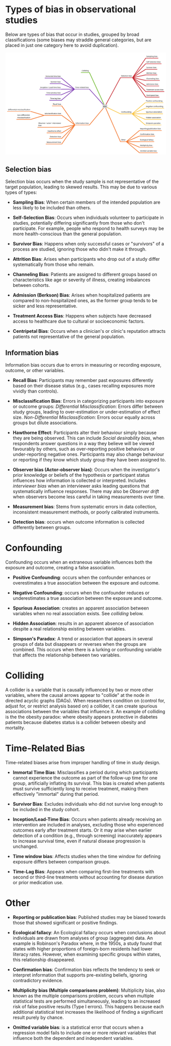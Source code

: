 # Types of bias in observational studies

Below are types of bias that occur in studies, grouped by broad classifications (some biases may straddle general categories, but are placed in just one category here to avoid duplication).

![](bias_mindmap.png)

## Selection bias

Selection bias occurs when the study sample is not representative of the target population, leading to skewed results. This may be due to various types of types:

* **Sampling Bias**: When certain members of the intended population are less likely to be included than others.

* **Self-Selection Bias**: Occurs when individuals volunteer to participate in studies, potentially differing significantly from those who don't participate. For example, people who respond to health surveys may be more health-conscious than the general population.

* **Survivor Bias**: Happens when only successful cases or "survivors" of a process are studied, ignoring those who didn't make it through.

* **Attrition Bias**: Arises when participants who drop out of a study differ systematically from those who remain.

* **Channeling Bias**: Patients are assigned to different groups based on characteristics like age or severity of illness, creating imbalances between cohorts.

* **Admission (Berkson) Bias**: Arises when hospitalized patients are compared to non-hospitalized ones, as the former group tends to be sicker and less representative.

* **Treatment Access Bias**: Happens when subjects have decreased access to healthcare due to cultural or socioeconomic factors.

* **Centripetal Bias**: Occurs when a clinician's or clinic's reputation attracts patients not representative of the general population.

## Information bias

Information bias occurs due to errors in measuring or recording exposure, outcome, or other variables.

* **Recall Bias**: Participants may remember past exposures differently based on their disease status (e.g., cases recalling exposures more vividly than controls).

* **Misclassification Bias**: Errors in categorizing participants into exposure or outcome groups: *Differential Misclassification*: Errors differ between study groups, leading to over-estimation or under-estimation of effect size. *Non-Differential Misclassification*: Errors occur equally across groups but dilute associations.

* **Hawthorne Effect**: Participants alter their behaviour simply because they are being observed. This can include *Social desirability bias*, when respondents answer questions in a way they believe will be viewed favourably by others, such as over-reporting positive behaviours or under-reporting negative ones. Participants may also change behaviour or reporting if they know which study group they have been assigned to.

* **Observer bias (Actor-observer bias)**: Occurs when the investigator's prior knowledge or beliefs of the hypothesis or participant status influences how information is collected or interpreted.  Includes *interviewer bias* when an interviewer asks leading questions that systematically influence responses. There may also be *Observer drift* when observers become less careful in taking measurements over time.

* **Measurement bias**: Stems from systematic errors in data collection, inconsistent measurement methods, or poorly calibrated instruments.

* **Detection bias**: occurs when outcome information is collected differently between groups.

# Confounding

Confounding occurs when an extraneous variable influences both the exposure and outcome, creating a false association.

* **Positive Confounding**: occurs when the confounder enhances or overestimates a true association between the exposure and outcome.

* **Negative Confounding**: occurs when the confounder reduces or underestimates a true association between the exposure and outcome.

* **Spurious Association**: creates an apparent association between variables when no real association exists. See *colliding* below.

* **Hidden Association**: results in an apparent absence of association despite a real relationship existing between variables.

* **Simpson's Paradox**: A trend or association that appears in several groups of data but disappears or reverses when the groups are combined. This occurs when there is a lurking or confounding variable that affects the relationship between two variables.

# Colliding

A collider is a variable that is causally influenced by two or more other variables, where the causal arrows appear to "collide" at the node in directed acyclic graphs (DAGs). When researchers condition on (control for, adjust for, or restrict analysis based on) a collider, it can create spurious associations between the variables that influence it.  An example of colliding is the the obesity paradox: where obesity appears protective in diabetes patients because diabetes status is a collider between obesity and mortality.

# Time-Related Bias

Time-related biases arise from improper handling of time in study design.

* **Immortal Time Bias**: Misclassifies a period during which participants cannot experience the outcome as part of the follow-up time for one group, artificially inflating its survival. This bias is created when patients must survive sufficiently long to receive treatment, making them effectively "immortal" during that period.

* **Survivor Bias**: Excludes individuals who did not survive long enough to be included in the study cohort.

* **Inception/Lead-Time Bias**: Occurs when patients already receiving an intervention are included in analyses, excluding those who experienced outcomes early after treatment starts. Or it may arise when earlier detection of a condition (e.g., through screening) inaccurately appears to increase survival time, even if natural disease progression is unchanged.

* **Time window bias**: Affects studies when the time window for defining exposure differs between comparison groups.

* **Time-Lag Bias**: Appears when comparing first-line treatments with second or third-line treatments without accounting for disease duration or prior medication use.

# Other

* **Reporting or publication bias**: Published studies may be biased towards those that showed significant or positive findings.

* **Ecological fallacy**: An Ecological fallacy occurs when conclusions about individuals are drawn from analyses of group (aggregate) data. An example is Robinson's Paradox where, in the 1950s, a study found that states with higher proportions of foreign-born residents had lower literacy rates. However, when examining specific groups within states, this relationship disappeared.

* **Confirmation bias**: Confirmation bias reflects the tendency to seek or interpret information that supports pre-existing beliefs, ignoring contradictory evidence.

* **Multiplicity bias (Multiple comparisons problem)**: Multiplicity bias, also known as the multiple comparisons problem, occurs when multiple statistical tests are performed simultaneously, leading to an increased risk of false positive results (Type I errors). This happens because each additional statistical test increases the likelihood of finding a significant result purely by chance.

* **Omitted variable bias**: is a statistical error that occurs when a regression model fails to include one or more relevant variables that influence both the dependent and independent variables.













